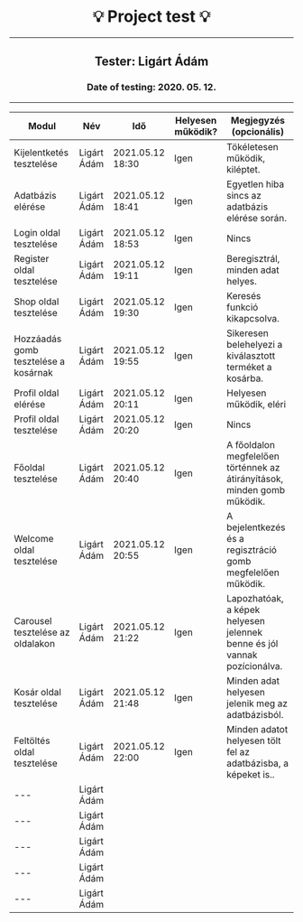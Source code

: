 <h1 align= "center">💡️ Project test 💡️</h1>
<hr>
<h2 align= "center"> Tester: Ligárt Ádám </h2>
<h3 align= "center"> Date of testing: 2020. 05. 12. </h3>
<hr>

| Modul | Név | Idő | Helyesen működik? | Megjegyzés (opcionális) |
|-------|------|------|--------------------------|-----------|
| Kijelentketés tesztelése | Ligárt Ádám | 2021.05.12 18:30 | Igen | Tökéletesen működik, kiléptet. |
| Adatbázis elérése | Ligárt Ádám | 2021.05.12 18:41 | Igen | Egyetlen hiba sincs az adatbázis elérése során. |
| Login oldal tesztelése | Ligárt Ádám | 2021.05.12 18:53 | Igen | Nincs |
| Register oldal tesztelése | Ligárt Ádám | 2021.05.12 19:11 | Igen | Beregisztrál, minden adat helyes. |
| Shop oldal tesztelése | Ligárt Ádám | 2021.05.12 19:30 | Igen | Keresés funkció kikapcsolva. |
| Hozzáadás gomb tesztelése a kosárnak | Ligárt Ádám | 2021.05.12 19:55 | Igen | Sikeresen belehelyezi a kiválasztott terméket a kosárba. |
| Profil oldal elérése | Ligárt Ádám | 2021.05.12 20:11 | Igen | Helyesen működik, eléri |
| Profil oldal tesztelése | Ligárt Ádám | 2021.05.12 20:20 | Igen | Nincs |
| Főoldal tesztelése | Ligárt Ádám | 2021.05.12 20:40 | Igen | A főoldalon megfelelően történnek az átirányítások, minden gomb működik. |
| Welcome oldal tesztelése | Ligárt Ádám | 2021.05.12 20:55 | Igen | A bejelentkezés és a regisztráció gomb megfelelően működik. |
| Carousel tesztelése az oldalakon| Ligárt Ádám | 2021.05.12 21:22 | Igen | Lapozhatóak, a képek helyesen jelennek benne és jól vannak pozícionálva. |
| Kosár oldal tesztelése | Ligárt Ádám | 2021.05.12 21:48 | Igen | Minden adat helyesen jelenik meg az adatbázisból. |
| Feltöltés oldal tesztelése | Ligárt Ádám |2021.05.12 22:00  | Igen | Minden adatot helyesen tölt fel az adatbázisba, a képeket is.. |  |
| --- | Ligárt Ádám |  |  |   |
| --- | Ligárt Ádám |  |  |  |
| --- | Ligárt Ádám |  |  |  |
| --- | Ligárt Ádám |  |  |  |
| --- | Ligárt Ádám |  |  |  |

